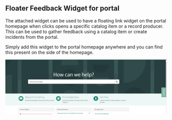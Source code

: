 ## Floater Feedback Widget for portal

The attached widget can be used to have a floating link widget on the portal homepage when clicks opens a specific catalog item or a record producer. 
This can be used to gather feedback using a catalog item or create incidents from the portal.

Simply add this widget to the portal homepage anywhere and you can find this present on the side of the homepage. 

![A test image](demo.jpg)

